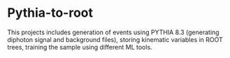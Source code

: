 # Pythia-to-root
This projects includes generation of events using PYTHIA 8.3 (generating diphoton signal and background files), storing kinematic variables in ROOT trees, training the sample using different ML tools.
